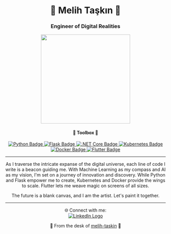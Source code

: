 <h1 align="center">🌌 Melih Taşkın 🌌</h1>
<h3 align="center">Engineer of Digital Realities</h3>

<p align="center">
  <img src="https://media.giphy.com/media/dWesBcTLavkZuG35MI/giphy.gif" width="280">
</p>

<h4 align="center">💼 Toolbox 💼</h4>

<p align="center">
  <a href="https://www.python.org/" target="_blank">
    <img src="https://img.shields.io/badge/-Python-black?style=flat-square&logo=python" alt="Python Badge">
  </a>
  <a href="https://flask.palletsprojects.com/en/2.0.x/" target="_blank">
    <img src="https://img.shields.io/badge/-Flask-black?style=flat-square&logo=flask" alt="Flask Badge">
  </a>
  <a href="https://dotnet.microsoft.com/" target="_blank">
    <img src="https://img.shields.io/badge/-.NET%20Core-black?style=flat-square&logo=dotnet" alt=".NET Core Badge">
  </a>
  <a href="https://kubernetes.io/" target="_blank">
    <img src="https://img.shields.io/badge/-Kubernetes-black?style=flat-square&logo=kubernetes" alt="Kubernetes Badge">
  </a>
  <a href="https://www.docker.com/" target="_blank">
    <img src="https://img.shields.io/badge/-Docker-black?style=flat-square&logo=docker" alt="Docker Badge">
  </a>
  <a href="https://flutter.dev/" target="_blank">
    <img src="https://img.shields.io/badge/-Flutter-black?style=flat-square&logo=flutter" alt="Flutter Badge">
  </a>
</p>

---

<p align="center">
  As I traverse the intricate expanse of the digital universe, each line of code I write is a beacon guiding me. With Machine Learning as my compass and AI as my vision, I'm set on a journey of innovation and discovery. While Python and Flask empower me to create, Kubernetes and Docker provide the wings to scale. Flutter lets me weave magic on screens of all sizes.
</p>

<p align="center">
  The future is a blank canvas, and I am the artist. Let's paint it together.
</p>

---

<p align="center">
  🌐 Connect with me:
  <br>
  <a href="https://www.linkedin.com/in/melih-taskin/" target="_blank">
    <img src="https://img.icons8.com/color/50/000000/linkedin.png" alt="LinkedIn Logo">
  </a>
</p>

<p align="center">
  🌠 From the desk of <a href="https://github.com/melihoverflow5">melih-taskin</a> 🌠
</p>
